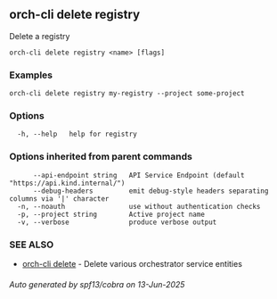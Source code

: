 ## orch-cli delete registry

Delete a registry

```
orch-cli delete registry <name> [flags]
```

### Examples

```
orch-cli delete registry my-registry --project some-project
```

### Options

```
  -h, --help   help for registry
```

### Options inherited from parent commands

```
      --api-endpoint string   API Service Endpoint (default "https://api.kind.internal/")
      --debug-headers         emit debug-style headers separating columns via '|' character
  -n, --noauth                use without authentication checks
  -p, --project string        Active project name
  -v, --verbose               produce verbose output
```

### SEE ALSO

* [orch-cli delete](orch-cli_delete.md)	 - Delete various orchestrator service entities

###### Auto generated by spf13/cobra on 13-Jun-2025
